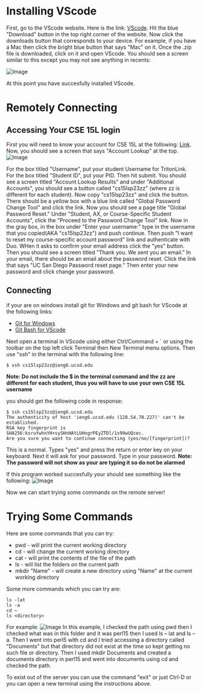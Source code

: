 # Installing VScode
First, go to the VScode website. Here is the link: [VScode](https://code.visualstudio.com/). Hit the blue "Download" button in the top right corner of the website. Now click the downloads button that corresponds to your device. For example, if you have a Mac then click the bright blue button that says "Mac" on it. Once the .zip file is downloaded, click on it and open VScode.
You should see a screen similar to this except you may not see anything in recents:

![Image](https://user-images.githubusercontent.com/126924884/230634340-0774a3b0-15fb-408a-8f10-50925ae13eb9.png)

At this point you have succesfully installed VScode.

# Remotely Connecting
## Accessing Your CSE 15L login
First you will need to know your account for CSE 15L at the following: [Link](https://sdacs.ucsd.edu/~icc/index.php). Now, you should see a screen that says "Account Lookup" at the top. ![Image](https://user-images.githubusercontent.com/126924884/230638434-9ad063dd-b6f7-4e87-b827-693171a78478.png)

For the box titled "Username", put your student Username for TritonLink. For the box titled "Student ID", put your PID. Then hit submit. You should see a screen titled "Account Lookup Results" and under "Additional Accounts", you should see a button called "cs15lsp23zz" (where zz is different for each student). Now copy "cs15lsp23zz" and click the button. There should be a yellow box with a blue link called "Global Password Change Tool" and click the link. Now you should see a page title "Global Password Reset." Under "Student, AX, or Course-Specific Student Accounts", click the "Proceed to the Password Change Tool" link. Now in the gray box, in the box under "Enter your username:" type in the username that you copied(AKA "cs15lsp23zz") and push continue. Then push "I want to reset my course-specific account password" link and authenticate with Duo. WHen it asks to confirm your email address click the "yes" button. Then you should see a screen titled "Thank you. We sent you an email." In your email, there should be an email about the password reset. Click the link that says "UC San Diego Password reset page." Then enter your new password and click change your password.

## Connecting
if your are on windows install git for Windows and git bash for VScode at the following links:
* [Git for Windows](https://gitforwindows.org/)
* [Git Bash for VScode](https://stackoverflow.com/questions/42606837/how-do-i-use-bash-on-windows-from-the-visual-studio-code-integrated-terminal/50527994#50527994)

Next open a terminal in VScode using either Ctrl/Command + ` or using the toolbar on the top left click Terminal then New Terminal menu options. 
Then use "ssh" in the terminal with the following line:
```
$ ssh cs15lsp23zz@ieng6.ucsd.edu
```
**Note: Do not include the $ in the terminal command and the zz are different for each student, thus you will have to use your own CSE 15L username**

you should get the following code in response:
```
$ ssh cs15lsp23zz@ieng6.ucsd.edu
The authenticity of host 'ieng6.ucsd.edu (128.54.70.227)' can't be established.
RSA key fingerprint is SHA256:ksruYwhnYH+sySHnHAtLUHngrPEyZTDl/1x99wUQcec.
Are you sure you want to continue connecting (yes/no/[fingerprint])? 

```
This is a normal. Types "yes" and press the return or enter key on your keyboard.
Next it will ask for your password. Type in your password.
**Note: The password will not show as your are typing it so do not be alarmed**

If this program worked succesfully your should see something like the following:
![Image](https://user-images.githubusercontent.com/126924884/230695410-0cc36c98-12d6-4b9c-b310-69d8fe90599d.png)

Now we can start trying some commands on the remote server!

# Trying Some Commands
Here are some commands that you can try:
* pwd - will print the current working directory
* cd <path> - will change the current working directory
* cat <path> - will print the contents of the file of the path
* ls <path> - will list the folders on the current path
* mkdir "Name" - will create a new directory using "Name" at the current working directory
  
Some more commands which you can try are:
```
ls -lat
ls -a
cd ~
ls <directory>
```
  
For example:
![Image](https://user-images.githubusercontent.com/126924884/230695888-a4719c2f-0d89-400c-8caa-956255fd7be1.png)
In this example, I checked the path using pwd then I checked what was in this folder and it was perl15 then I used ls – lat and ls –a. Then I went into perl5 with cd and I tried accessing a directory called "Documents" but that directory did not exist at the time so kept getting no such file or directory. Then I used mkdir Documents and created a documents directory in perl15 and went into documents using cd and checked the path.

  
To exist out of the server you can use the command "exit" or just Ctrl-D or you can open a new terminal using the instructions above. 


